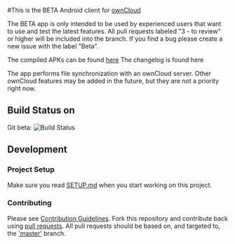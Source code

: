 #This is the BETA Android client for [ownCloud][0]

The BETA app is only intended to be used by experienced users that want to use and test the latest features.
All pull requests labeled "3 - to review" or higher will be included into the branch.
If you find a bug please create a new issue with the label "Beta".

The compiled APKs can be found [here][2]
The changelog is found here

The app performs file synchronization with an ownCloud server. Other ownCloud features may be added in the future, but they are not a priority right now.

## Build Status on
Git beta: ![Build Status](https://api.travis-ci.org/owncloud/android.svg?branch=beta)

## Development

### Project Setup
Make sure you read [SETUP.md][1] when you start working on this project.

[0]: https://github.com/owncloud/core
[1]: https://github.com/owncloud/android/blob/master/SETUP.md
[2]: https://github.com/owncloud/android/tree/beta/apks/
[3]: https://github.com/owncloud/android/blob/beta/CHANGELOG.md

### Contributing
Please see [Contribution Guidelines](https://owncloud.org/contribute/). Fork this repository and contribute back using
[pull requests](https://github.com/owncloud/android/pulls). All pull requests should be based on, and targeted to, the ['master'](https://github.com/owncloud/android/tree/master) branch.
